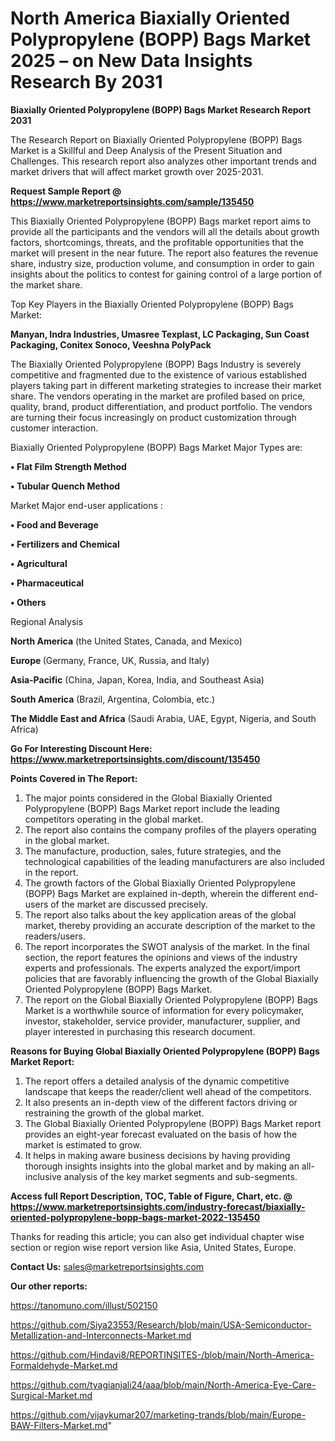 # North America Biaxially Oriented Polypropylene (BOPP) Bags Market 2025 – on New Data Insights Research By 2031

<strong>Biaxially Oriented Polypropylene (BOPP) Bags Market Research Report 2031</strong>

The Research Report on Biaxially Oriented Polypropylene (BOPP) Bags Market is a Skillful and Deep Analysis of the Present Situation and Challenges. This research report also analyzes other important trends and market drivers that will affect market growth over 2025-2031.

<strong>Request Sample Report @ <a href=https://www.marketreportsinsights.com/sample/135450>https://www.marketreportsinsights.com/sample/135450</a></strong>

This Biaxially Oriented Polypropylene (BOPP) Bags market report aims to provide all the participants and the vendors will all the details about growth factors, shortcomings, threats, and the profitable opportunities that the market will present in the near future. The report also features the revenue share, industry size, production volume, and consumption in order to gain insights about the politics to contest for gaining control of a large portion of the market share.

Top Key Players in the Biaxially Oriented Polypropylene (BOPP) Bags Market:

<strong>Manyan, Indra Industries, Umasree Texplast, LC Packaging, Sun Coast Packaging, Conitex Sonoco, Veeshna PolyPack</strong>

The Biaxially Oriented Polypropylene (BOPP) Bags Industry is severely competitive and fragmented due to the existence of various established players taking part in different marketing strategies to increase their market share. The vendors operating in the market are profiled based on price, quality, brand, product differentiation, and product portfolio. The vendors are turning their focus increasingly on product customization through customer interaction.

Biaxially Oriented Polypropylene (BOPP) Bags Market Major Types are:

<strong>• Flat Film Strength Method

• Tubular Quench Method</strong>

Market Major end-user applications :

<strong>• Food and Beverage

• Fertilizers and Chemical

• Agricultural

• Pharmaceutical

• Others</strong>

Regional Analysis

</u><strong><b>North America</b></strong> (the United States, Canada, and Mexico)

<strong><b>Europe </b></strong>(Germany, France, UK, Russia, and Italy)

<strong><b>Asia-Pacific</b></strong> (China, Japan, Korea, India, and Southeast Asia)

<strong><b>South America</b></strong> (Brazil, Argentina, Colombia, etc.)

<strong><b>The Middle East and Africa</b></strong> (Saudi Arabia, UAE, Egypt, Nigeria, and South Africa)

<strong>Go For Interesting Discount Here: <a href=https://www.marketreportsinsights.com/discount/135450>https://www.marketreportsinsights.com/discount/135450</a></strong>

<strong>Points Covered in The Report:</strong>
<ol>
  <li>The major points considered in the Global Biaxially Oriented Polypropylene (BOPP) Bags Market report include the leading competitors operating in the global market.</li>
  <li>The report also contains the company profiles of the players operating in the global market.</li>
  <li>The manufacture, production, sales, future strategies, and the technological capabilities of the leading manufacturers are also included in the report.</li>
  <li>The growth factors of the Global Biaxially Oriented Polypropylene (BOPP) Bags Market are explained in-depth, wherein the different end-users of the market are discussed precisely.</li>
  <li>The report also talks about the key application areas of the global market, thereby providing an accurate description of the market to the readers/users.</li>
  <li>The report incorporates the SWOT analysis of the market. In the final section, the report features the opinions and views of the industry experts and professionals. The experts analyzed the export/import policies that are favorably influencing the growth of the Global Biaxially Oriented Polypropylene (BOPP) Bags Market.</li>
  <li>The report on the Global Biaxially Oriented Polypropylene (BOPP) Bags Market is a worthwhile source of information for every policymaker, investor, stakeholder, service provider, manufacturer, supplier, and player interested in purchasing this research document.</li>
</ol>
<strong>Reasons for Buying Global Biaxially Oriented Polypropylene (BOPP) Bags Market Report:</strong>

<ol>
  <li>The report offers a detailed analysis of the dynamic competitive landscape that keeps the reader/client well ahead of the competitors.</li>
  <li>It also presents an in-depth view of the different factors driving or restraining the growth of the global market.</li>
  <li>The Global Biaxially Oriented Polypropylene (BOPP) Bags Market report provides an eight-year forecast evaluated on the basis of how the market is estimated to grow.</li>
  <li>It helps in making aware business decisions by having providing thorough insights insights into the global market and by making an all-inclusive analysis of the key market segments and sub-segments.</li>
</ol>
<strong>Access full Report Description, TOC, Table of Figure, Chart, etc. @ <a href=https://www.marketreportsinsights.com/industry-forecast/biaxially-oriented-polypropylene-bopp-bags-market-2022-135450>https://www.marketreportsinsights.com/industry-forecast/biaxially-oriented-polypropylene-bopp-bags-market-2022-135450</a></strong>


Thanks for reading this article; you can also get individual chapter wise section or region wise report version like Asia, United States, Europe.

<strong>Contact Us:</strong>
sales@marketreportsinsights.com

<strong>Our other reports:</strong>

<a href=https://tanomuno.com/illust/502150>https://tanomuno.com/illust/502150</a>

<a href=https://github.com/Siya23553/Research/blob/main/USA-Semiconductor-Metallization-and-Interconnects-Market.md>https://github.com/Siya23553/Research/blob/main/USA-Semiconductor-Metallization-and-Interconnects-Market.md</a>

<a href=https://github.com/Hindavi8/REPORTINSITES-/blob/main/North-America-Formaldehyde-Market.md>https://github.com/Hindavi8/REPORTINSITES-/blob/main/North-America-Formaldehyde-Market.md</a>

<a href=https://github.com/tyagianjali24/aaa/blob/main/North-America-Eye-Care-Surgical-Market.md>https://github.com/tyagianjali24/aaa/blob/main/North-America-Eye-Care-Surgical-Market.md</a>

<a href=https://github.com/vijaykumar207/marketing-trands/blob/main/Europe-BAW-Filters-Market.md>https://github.com/vijaykumar207/marketing-trands/blob/main/Europe-BAW-Filters-Market.md</a>"
